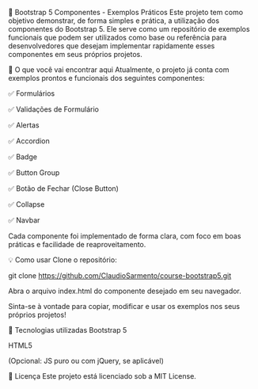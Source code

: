 🧱 Bootstrap 5 Componentes - Exemplos Práticos
Este projeto tem como objetivo demonstrar, de forma simples e prática, a utilização dos componentes do Bootstrap 5. Ele serve como um repositório de exemplos funcionais que podem ser utilizados como base ou referência para desenvolvedores que desejam implementar rapidamente esses componentes em seus próprios projetos.

🚀 O que você vai encontrar aqui
Atualmente, o projeto já conta com exemplos prontos e funcionais dos seguintes componentes:

✅ Formulários

✅ Validações de Formulário

✅ Alertas

✅ Accordion

✅ Badge

✅ Button Group

✅ Botão de Fechar (Close Button)

✅ Collapse

✅ Navbar

Cada componente foi implementado de forma clara, com foco em boas práticas e facilidade de reaproveitamento.

💡 Como usar
Clone o repositório:

git clone https://github.com/ClaudioSarmento/course-bootstrap5.git

Abra o arquivo index.html do componente desejado em seu navegador.

Sinta-se à vontade para copiar, modificar e usar os exemplos nos seus próprios projetos!

🔧 Tecnologias utilizadas
Bootstrap 5

HTML5

(Opcional: JS puro ou com jQuery, se aplicável)

📄 Licença
Este projeto está licenciado sob a MIT License.
